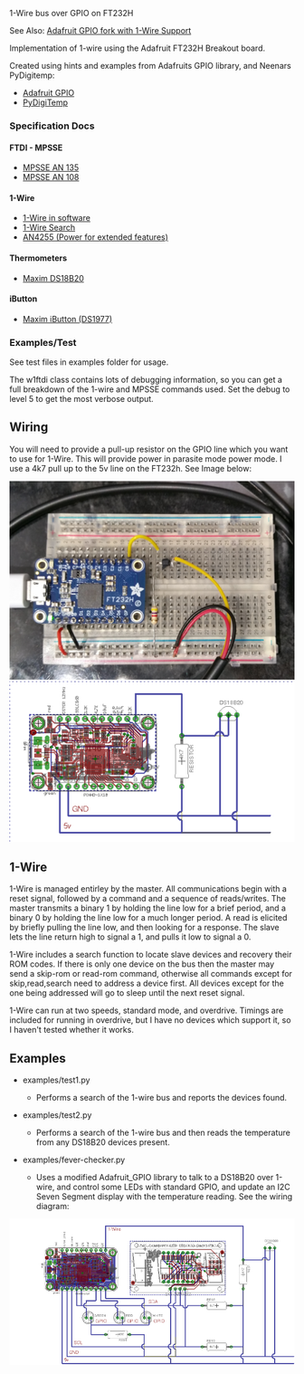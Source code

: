 1-Wire bus over GPIO on FT232H

See Also: [Adafruit GPIO fork with 1-Wire Support](https://github.com/TuxInvader/Adafruit_Python_GPIO)

Implementation of 1-wire using the Adafruit FT232H Breakout board.

Created using hints and examples from Adafruits GPIO library, and Neenars PyDigitemp:

 * [Adafruit GPIO](https://github.com/adafruit/Adafruit_Python_GPIO)
 * [PyDigiTemp](https://github.com/neenar/pydigitemp)

### Specification Docs

#### FTDI - MPSSE

 * [MPSSE AN 135](http://www.ftdichip.com/Support/Documents/AppNotes/AN_135_MPSSE_Basics.pdf)
 * [MPSSE AN 108](http://www.ftdichip.com/Support/Documents/AppNotes/AN_108_Command_Processor_for_MPSSE_and_MCU_Host_Bus_Emulation_Modes.pdf)

#### 1-Wire

 * [1-Wire in software](https://www.maximintegrated.com/en/app-notes/index.mvp/id/126)
 * [1-Wire Search](https://www.maximintegrated.com/en/app-notes/index.mvp/id/187)
 * [AN4255 (Power for extended features)](http://pdfserv.maximintegrated.com/en/an/AN4255.pdf)

#### Thermometers

 * [Maxim DS18B20](http://datasheets.maximintegrated.com/en/ds/DS18B20.pdf)

#### iButton 

 * [Maxim iButton (DS1977)](https://datasheets.maximintegrated.com/en/ds/DS1977.pdf)

### Examples/Test

See test files in examples folder for usage. 

The w1ftdi class contains lots of debugging information, so you can get a full breakdown of the 1-wire and MPSSE commands used. Set the debug to level 5 to get the most verbose output.

## Wiring

You will need to provide a pull-up resistor on the GPIO line which you want to use for 1-Wire. This will provide power in parasite mode power mode. I use a 4k7 pull up to the 5v line on the FT232h. See Image below:

![FT232H Wiring](https://raw.githubusercontent.com/TuxInvader/ft232h-1wire/master/resources/wiring.jpg "FT232H wiring")
![FT232H Diagram](https://raw.githubusercontent.com/TuxInvader/ft232h-1wire/master/resources/ft232h-1wire.png "FT232H wiring Diagram")

## 1-Wire

1-Wire is managed entirley by the master. All communications begin with a reset signal, followed by a command and a sequence of reads/writes. The master transmits a binary 1 by holding the line low for a brief period, and a binary 0 by holding the line low for a much longer period. A read is elicited by briefly pulling the line low, and then looking for a response. The slave lets the line return high to signal a 1, and pulls it low to signal a 0.

1-Wire includes a search function to locate slave devices and recovery their ROM codes. If there is only one device on the bus then the master may send a skip-rom or read-rom command, otherwise all commands except for skip,read,search need to address a device first. All devices except for the one being addressed will go to sleep until the next reset signal.

1-Wire can run at two speeds, standard mode, and overdrive. Timings are included for running in overdrive, but I have no devices which support it, so I haven't tested whether it works.

## Examples

 * examples/test1.py
   - Performs a search of the 1-wire bus and reports the devices found.

 * examples/test2.py
   - Performs a search of the 1-wire bus and then reads the temperature from any DS18B20 devices present.

 * examples/fever-checker.py
   - Uses a modified Adafruit_GPIO library to talk to a DS18B20 over 1-wire, and control some LEDs with standard GPIO, and update an I2C Seven Segment display with the temperature reading. See the wiring diagram:

  ![Fever-Check Diagram](https://raw.githubusercontent.com/TuxInvader/ft232h-1wire/master/resources/fever-check-diagram.png)

   

